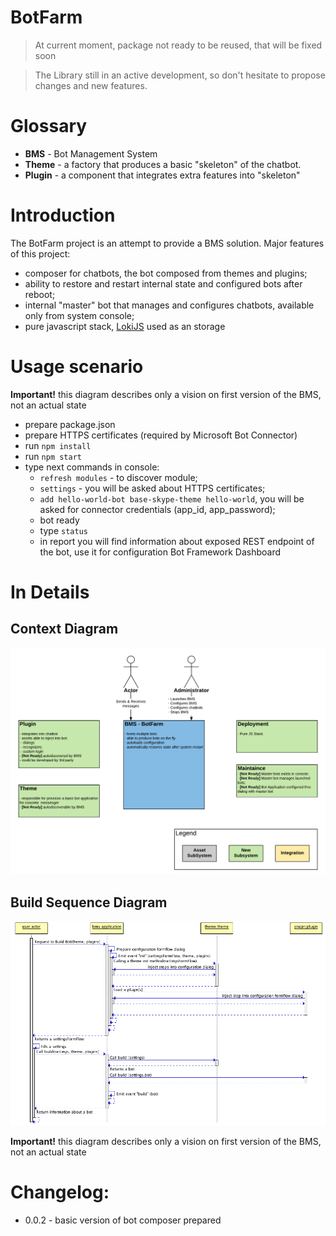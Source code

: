 # BotFarm

> At current moment, package not ready to be reused, that will be fixed soon

> The Library still in an active development, so don't hesitate to propose changes and new features.


# Glossary
 
- **BMS** - Bot Management System
- **Theme** - a factory that produces a basic "skeleton" of the chatbot.  
- **Plugin** - a component that integrates extra features into "skeleton" 
 
# Introduction 
The BotFarm project is an attempt to provide a BMS solution. Major features of this project:

 - composer for chatbots, the bot composed from themes and plugins;
 - ability to restore and restart internal state and configured bots after reboot;
 - internal "master" bot that manages and configures chatbots, available only from system console; 
 - pure javascript stack, [LokiJS](http://lokijs.org/) used as an storage 

# Usage scenario

**Important!** this diagram describes only a vision on first version of the BMS, not an actual state

- prepare package.json 
- prepare HTTPS certificates (required by Microsoft Bot Connector)
- run `npm install` 
- run `npm start` 
- type next commands in console:
  - `refresh modules` - to discover module;
  - `settings` - you will be asked about HTTPS certificates; 
  - `add hello-world-bot base-skype-theme hello-world`, you will be asked for connector credentials (app_id, app_password);
  - bot ready 
  - type `status`
  - in report you will find information about exposed REST endpoint of the bot, use it for configuration Bot Framework Dashboard
  
# In Details 
 
## Context Diagram

![BotFarm context](https://github.com/gudwin/botfarm/blob/master/documentation/diagrams/context.png?raw=true)

## Build Sequence Diagram

![How BotFarm creates a bot ](https://github.com/gudwin/botfarm/blob/master/documentation/diagrams/sequence.png?raw=true)

**Important!** this diagram describes only a vision on first version of the BMS, not an actual state  

#  Changelog: 

- 0.0.2 - basic version of bot composer prepared


